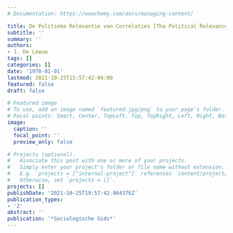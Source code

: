 ```yaml
---
# Documentation: https://wowchemy.com/docs/managing-content/

title: De Politieke Relevantie van Correlaties [The Political Relevance of Correlations]
subtitle: ''
summary: ''
authors:
- J. De Leeuw
tags: []
categories: []
date: '1978-01-01'
lastmod: 2021-10-25T15:57:42-04:00
featured: false
draft: false

# Featured image
# To use, add an image named `featured.jpg/png` to your page's folder.
# Focal points: Smart, Center, TopLeft, Top, TopRight, Left, Right, BottomLeft, Bottom, BottomRight.
image:
  caption: ''
  focal_point: ''
  preview_only: false

# Projects (optional).
#   Associate this post with one or more of your projects.
#   Simply enter your project's folder or file name without extension.
#   E.g. `projects = ["internal-project"]` references `content/project/deep-learning/index.md`.
#   Otherwise, set `projects = []`.
projects: []
publishDate: '2021-10-25T19:57:42.064376Z'
publication_types:
- '2'
abstract: ''
publication: '*Sociologische Gids*'
---
```

